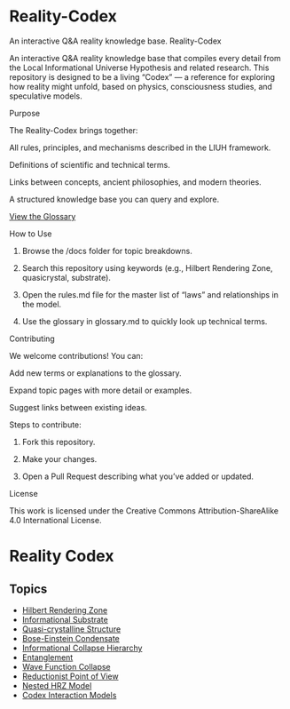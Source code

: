 # Reality-Codex
An interactive Q&A reality knowledge base.
Reality-Codex

An interactive Q&A reality knowledge base that compiles every detail from the Local Informational Universe Hypothesis and related research. This repository is designed to be a living “Codex” — a reference for exploring how reality might unfold, based on physics, consciousness studies, and speculative models.

Purpose

The Reality-Codex brings together:

All rules, principles, and mechanisms described in the LIUH framework.

Definitions of scientific and technical terms.

Links between concepts, ancient philosophies, and modern theories.

A structured knowledge base you can query and explore.

[View the Glossary](glossary.md)

How to Use

1. Browse the /docs folder for topic breakdowns.


2. Search this repository using keywords (e.g., Hilbert Rendering Zone, quasicrystal, substrate).


3. Open the rules.md file for the master list of “laws” and relationships in the model.


4. Use the glossary in glossary.md to quickly look up technical terms.



Contributing

We welcome contributions! You can:

Add new terms or explanations to the glossary.

Expand topic pages with more detail or examples.

Suggest links between existing ideas.


Steps to contribute:

1. Fork this repository.


2. Make your changes.


3. Open a Pull Request describing what you’ve added or updated.



License

This work is licensed under the Creative Commons Attribution-ShareAlike 4.0 International License.

# Reality Codex

## Topics
- [Hilbert Rendering Zone](Hilbert%20Rendering%20Zone.md)
- [Informational Substrate](Informational%20Substrate.md)
- [Quasi-crystalline Structure](Quasi-crystalline%20Structure.md)
- [Bose-Einstein Condensate](Bose-Einstein%20Condensate.md)
- [Informational Collapse Hierarchy](Informational%20Collapse%20Hierarchy.md)
- [Entanglement](Entanglement.md)
- [Wave Function Collapse](Wave%20Function%20Collapse.md)
- [Reductionist Point of View](Reductionist%20Point%20of%20View.md)
- [Nested HRZ Model](Nested%20HRZ%20Model.md)
- [Codex Interaction Models](Codex%20Interaction%20Models.md)
